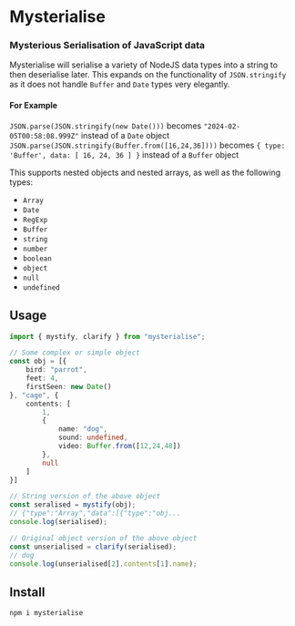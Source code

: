 # Mysterialise
### Mysterious Serialisation of JavaScript data
Mysterialise will serialise a variety of NodeJS data types into a string to then deserialise later. This expands on the functionality of `JSON.stringify` as it does not handle `Buffer` and `Date` types very elegantly.

#### For Example
`JSON.parse(JSON.stringify(new Date()))` becomes `"2024-02-05T00:58:08.999Z"` instead of a `Date` object  
`JSON.parse(JSON.stringify(Buffer.from([16,24,36])))` becomes `{ type: 'Buffer', data: [ 16, 24, 36 ] }` instead of a `Buffer` object  

This supports nested objects and nested arrays, as well as the following types:
- `Array`
- `Date`
- `RegExp`
- `Buffer`
- `string`
- `number`
- `boolean`
- `object`
- `null`
- `undefined`

## Usage
```ts
import { mystify, clarify } from "mysterialise";

// Some complex or simple object
const obj = [{
    bird: "parrot",
    feet: 4,
    firstSeen: new Date()
}, "cage", {
    contents: [
        1,
        {
            name: "dog",
            sound: undefined,
            video: Buffer.from([12,24,48])
        },
        null
    ]
}]

// String version of the above object
const seralised = mystify(obj);
// {"type":"Array","data":[{"type":"obj...
console.log(serialised);

// Original object version of the above object
const unserialised = clarify(serialised);
// dog
console.log(unserialised[2].contents[1].name);
```

## Install
```
npm i mysterialise
```